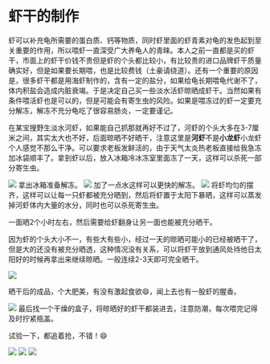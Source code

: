 # 虾干的制作

<page-tags text="发布于：2021-07-25"></page-tags>
虾可以补充龟所需要的蛋白质、钙等物质，同时虾里面的虾青素对龟的发色起到至关重要的作用，所以喂虾一直深受广大养龟人的青睐。本人之前一直都是买的虾干，市面上的虾干价钱不贵但是虾的个头都比较小，有比较贵的进口品牌虾干质量确实好，但是如果要长期喂，也是比较费钱（土豪请绕道）。还有一个重要的原因是，很多虾干都是用海虾制作的，含有一定的盐分，如果给龟长期喂龟代谢不了，体内积盐会造成内脏衰竭。于是决定自己买一些淡水活虾晾晒成虾干。当然如果有条件喂活虾也是可以的，但是可能会有寄生虫的风险。如果是喂冻过的虾一定要充分解冻，解冻不充分龟吃了很容易肠炎，一定要谨记。

在某宝搜野生淡水河虾，如果能自己抓那就再好不过了，河虾的个头大多在3-7厘米之间，其实太大也不好，后面晾晒不好晒干，注意这里是**河虾**不是**小龙虾**小龙虾个人感觉不那么干净。可以要求老板发鲜活的，由于天气太炎热老板直接给我急冻加冰袋顺丰了。拿到虾以后，放入冰箱冷冰冻室里面冻了一天，这样可以杀死一部分寄生虫。

<image-container>
 <img src="./1.jpeg"/>
</image-container>
拿出冰箱准备解冻。
<image-container>
 <img src="./2.jpeg"/>
</image-container>
加了一点水这样可以更快的解冻。
<image-container>
 <img src="./3.jpeg"/>
</image-container>
将虾均匀的摆齐，这样可以让每一只虾都被充分晒到，然后将虾置于太阳下暴晒，这样可以蒸发掉河虾体内大量的水分，同时也可以杀死寄生虫。

一面晒2个小时左右，然后需要给虾翻身让另一面也能被充分晒干。

因为虾的个头大小不一，有些大有些小，经过一天的晾晒可能小的已经被晒干了，但是大的还没有被充分晒透，这种情况没有关系，可以将虾干放到通风处待他日太阳好的时候再拿出来继续晾晒。一般连续2-3天即可完全晒干。

<image-container>
 <img src="./4.jpeg"/>
</image-container>

晒干后的成品，个大肥美，有没有激起食欲😄，闻上去也有一股虾的腥香。

<image-container>
 <img src="./5.jpeg"/>
</image-container>
最后找一个干燥的盒子，将晾晒好的虾干都装进去，注意防潮，每次喂完记得及时拧紧瓶盖。

试验一下，都追着抢，不错！😄

<image-container>
 <img src="./6.jpeg"/>
</image-container>
<image-container>
 <img src="./7.jpeg"/>
</image-container>
<image-container>
 <img src="./8.jpeg"/>
</image-container>

